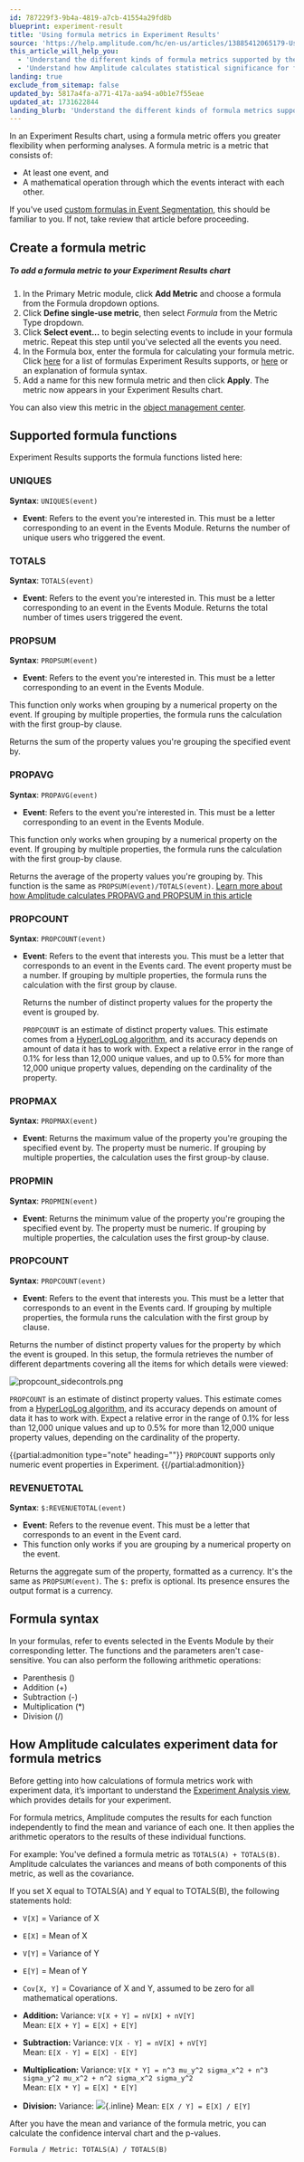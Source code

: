 ```yaml
---
id: 787229f3-9b4a-4819-a7cb-41554a29fd8b
blueprint: experiment-result
title: 'Using formula metrics in Experiment Results'
source: 'https://help.amplitude.com/hc/en-us/articles/13885412065179-Using-formula-metrics-in-Experiment-Results'
this_article_will_help_you:
  - 'Understand the different kinds of formula metrics supported by the Experiment Results chart'
  - 'Understand how Amplitude calculates statistical significance for formula metrics'
landing: true
exclude_from_sitemap: false
updated_by: 5817a4fa-a771-417a-aa94-a0b1e7f55eae
updated_at: 1731622844
landing_blurb: 'Understand the different kinds of formula metrics supported by the Experiment Results chart'
---
```

In an Experiment Results chart, using a formula metric offers you greater flexibility when performing analyses. A formula metric is a metric that consists of:

* At least one event, and
* A mathematical operation through which the events interact with each other.

If you've used [custom formulas in Event Segmentation](/docs/analytics/charts/event-segmentation/event-segmentation-custom-formulas), this should be familiar to you. If not, take review that article before proceeding.

## Create a formula metric

##### To add a formula metric to your Experiment Results chart

1. In the Primary Metric module, click **Add Metric** and choose a formula from the Formula dropdown options.
2. Click **Define single-use metric**, then select *Formula* from the Metric Type dropdown.  
3. Click **Select event...** to begin selecting events to include in your formula metric. Repeat this step until you've selected all the events you need.
4. In the Formula box, enter the formula for calculating your formula metric. Click [here](#supported-formula-functions)  for a list of formulas Experiment Results supports, or [here](#formula-syntax) or an explanation of formula syntax.
5. Add a name for this new formula metric and then click **Apply**. 
The metric now appears in your Experiment Results chart.

You can also view this metric in the [object management center](/docs/data/object-management).

## Supported formula functions

Experiment Results supports the formula functions listed here:

### UNIQUES

**Syntax**: `UNIQUES(event)`
* **Event**: Refers to the event you're interested in. This must be a letter corresponding to an event in the Events Module.
Returns the number of unique users who triggered the event. 

### TOTALS

**Syntax**: `TOTALS(event)`
* **Event**: Refers to the event you're interested in. This must be a letter corresponding to an event in the Events Module. Returns the total number of times users triggered the event.

### PROPSUM

**Syntax**: `PROPSUM(event)`
* **Event**: Refers to the event you're interested in. This must be a letter corresponding to an event in the Events Module.

This function only works when grouping by a numerical property on the event. If grouping by multiple properties, the formula runs the calculation with the first group-by clause.

Returns the sum of the property values you're grouping the specified event by.

### PROPAVG

**Syntax**: `PROPAVG(event)`

* **Event**: Refers to the event you're interested in. This must be a letter corresponding to an event in the Events Module.

This function only works when grouping by a numerical property on the event. If grouping by multiple properties, the formula runs the calculation with the first group-by clause.

Returns the average of the property values you're grouping by. This function is the same as `PROPSUM(event)/TOTALS(event)`. [Learn more about how Amplitude calculates PROPAVG and PROPSUM in this article](/docs/feature-experiment/under-the-hood/experiment-analysis-chart-calculation)

### PROPCOUNT

**Syntax**: `PROPCOUNT(event)`

* **Event**: Refers to the event that interests you. This must be a letter that corresponds to an event in the Events card. The event property must be a number. If grouping by multiple properties, the formula runs the calculation with the first group by clause.
   
   Returns the number of distinct property values for the property the event is grouped by.

   `PROPCOUNT` is an estimate of distinct property values. This estimate comes from a [HyperLogLog algorithm](https://en.wikipedia.org/wiki/HyperLogLog), and its accuracy depends on amount of data it has to work with. Expect a relative error in the range of 0.1% for less than 12,000 unique values, and up to 0.5% for more than 12,000 unique property values, depending on the cardinality of the property.

### PROPMAX

**Syntax**: `PROPMAX(event)`

* **Event**: Returns the maximum value of the property you're grouping the specified event by. The property must be numeric. If grouping by multiple properties, the calculation uses the first group-by clause.

### PROPMIN

**Syntax**: `PROPMIN(event)`

* **Event**: Returns the minimum value of the property you're grouping the specified event by. The property must be numeric. If grouping by multiple properties, the calculation uses the first group-by clause.


### PROPCOUNT

**Syntax**: `PROPCOUNT(event)`

* **Event**: Refers to the event that interests you. This must be a letter that corresponds to an event in the Events card. If grouping by multiple properties, the formula runs the calculation with the first group by clause.

Returns the number of distinct property values for the property by which the event is grouped. In this setup, the formula retrieves the number of different departments covering all the items for which details were viewed:

![propcount_sidecontrols.png](/docs/output/img/experiment-results/propcount-sidecontrols-png.png)

`PROPCOUNT` is an estimate of distinct property values. This estimate comes from a [HyperLogLog algorithm,](https://en.wikipedia.org/wiki/HyperLogLog) and its accuracy depends on amount of data it has to work with. Expect a relative error in the range of 0.1% for less than 12,000 unique values and up to 0.5% for more than 12,000 unique property values, depending on the cardinality of the property.

{{partial:admonition type="note" heading=""}}
`PROPCOUNT` supports only numeric event properties in Experiment.
{{/partial:admonition}}

### REVENUETOTAL

**Syntax**: `$:REVENUETOTAL(event)`

* **Event**: Refers to the revenue event. This must be a letter that corresponds to an event in the Event card. 
* This function only works if you are grouping by a numerical property on the event. 

Returns the aggregate sum of the property, formatted as a currency. It's the same as `PROPSUM(event)`. The `$:` prefix is optional. Its presence ensures the output format is a currency.

## Formula syntax

In your formulas, refer to events selected in the Events Module by their corresponding letter. The functions and the parameters aren't case-sensitive. You can also perform the following arithmetic operations:

* Parenthesis ()
* Addition (+)
* Subtraction (-)
* Multiplication (*)
* Division (/)

## How Amplitude calculates experiment data for formula metrics

Before getting into how calculations of formula metrics work with experiment data, it’s important to understand the [Experiment Analysis view](/docs/feature-experiment/analysis-view), which provides details for your experiment.

For formula metrics, Amplitude computes the results for each function independently to find the mean and variance of each one. It then applies the arithmetic operators to the results of these individual functions.   

For example: You've defined a formula metric as `TOTALS(A) + TOTALS(B)`. Amplitude calculates the variances and means of both components of this metric, as well as the covariance.

If you set X equal to TOTALS(A) and Y equal to TOTALS(B), the following statements hold:

* `V[X]` = Variance of X
* `E[X]` = Mean of X
* `V[Y]` = Variance of Y
* `E[Y]` = Mean of Y
* `Cov[X, Y]` = Covariance of X and Y, assumed to be zero for all mathematical operations.

* **Addition:** 
    Variance: `V[X + Y] = nV[X] + nV[Y]`  
    Mean: `E[X + Y] = E[X] + E[Y]`

* **Subtraction:** 
    Variance: `V[X - Y] = nV[X] + nV[Y]`  
    Mean: `E[X - Y] = E[X] - E[Y]`

* **Multiplication:**
    Variance: `V[X * Y] = n^3 mu_y^2 sigma_x^2 + n^3 sigma_y^2 mu_x^2 + n^2 sigma_x^2 sigma_y^2`  
    Mean: `E[X * Y] = E[X] * E[Y]`
* **Division:** 
    Variance: ![](/docs/output/img/experiment-results/23576087077403){.inline}
    Mean: `E[X / Y] = E[X] / E[Y]`

After you have the mean and variance of the formula metric, you can calculate the confidence interval chart and the p-values.

`Formula / Metric: TOTALS(A) / TOTALS(B)`
